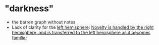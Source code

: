 # "darkness"

* the barren graph without notes
* Lack of clarity for the [left hemisphere](Left%20hemisphere.md): [Novelty is handled by the right hemisphere, and is transferred to the left hemisphere as it becomes familiar](Novelty%20is%20handled%20by%20the%20right%20hemisphere,%20and%20is%20transferred%20to%20the%20left%20hemisphere%20as%20it%20becomes%20familiar.md)

